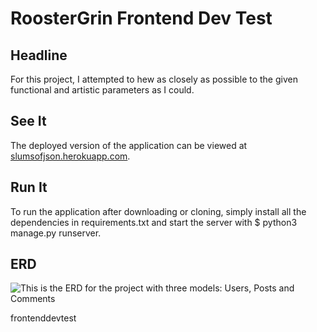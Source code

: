 # RoosterGrin Frontend Dev Test

## Headline

For this project, I attempted to hew as closely as possible to the given functional and artistic parameters as I could.  

## See It
The deployed version of the application can be viewed at [slumsofjson.herokuapp.com](http://slumsofjson.herokuapp.com).

## Run It
To run the application after downloading or cloning, simply install all the dependencies in requirements.txt and start the server with $ python3 manage.py runserver.

## ERD
![This is the ERD for the project with three models: Users, Posts and Comments](./main_app/static/images/J-SON_ERD.svg "ERD")


frontenddevtest
